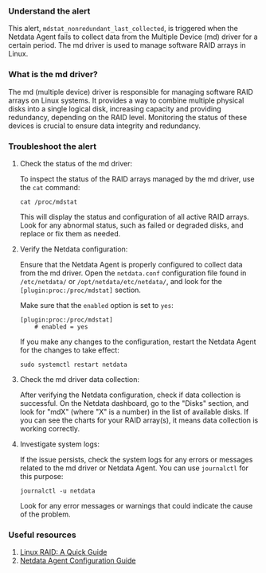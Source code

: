 ### Understand the alert

This alert, `mdstat_nonredundant_last_collected`, is triggered when the Netdata Agent fails to collect data from the Multiple Device (md) driver for a certain period. The md driver is used to manage software RAID arrays in Linux.

### What is the md driver?

The md (multiple device) driver is responsible for managing software RAID arrays on Linux systems. It provides a way to combine multiple physical disks into a single logical disk, increasing capacity and providing redundancy, depending on the RAID level. Monitoring the status of these devices is crucial to ensure data integrity and redundancy.

### Troubleshoot the alert

1. Check the status of the md driver:

   To inspect the status of the RAID arrays managed by the md driver, use the `cat` command:

   ```
   cat /proc/mdstat
   ```

   This will display the status and configuration of all active RAID arrays. Look for any abnormal status, such as failed or degraded disks, and replace or fix them as needed.

2. Verify the Netdata configuration:

   Ensure that the Netdata Agent is properly configured to collect data from the md driver. Open the `netdata.conf` configuration file found in `/etc/netdata/` or `/opt/netdata/etc/netdata/`, and look for the `[plugin:proc:/proc/mdstat]` section.

   Make sure that the `enabled` option is set to `yes`:

   ```
   [plugin:proc:/proc/mdstat]
       # enabled = yes
   ```

   If you make any changes to the configuration, restart the Netdata Agent for the changes to take effect:

   ```
   sudo systemctl restart netdata
   ```

3. Check the md driver data collection:

   After verifying the Netdata configuration, check if data collection is successful. On the Netdata dashboard, go to the "Disks" section, and look for "mdX" (where "X" is a number) in the list of available disks. If you can see the charts for your RAID array(s), it means data collection is working correctly.

4. Investigate system logs:

   If the issue persists, check the system logs for any errors or messages related to the md driver or Netdata Agent. You can use `journalctl` for this purpose:

   ```
   journalctl -u netdata
   ```

   Look for any error messages or warnings that could indicate the cause of the problem.

### Useful resources

1. [Linux RAID: A Quick Guide](https://www.cyberciti.biz/tips/linux-raid-increase-resync-rebuild-speed.html)
2. [Netdata Agent Configuration Guide](https://learn.netdata.cloud/docs/agent/daemon/config)
